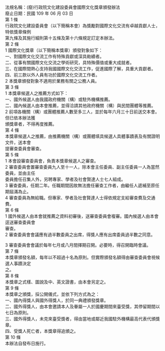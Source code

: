 法規名稱：(廢)行政院文化建設委員會國際文化獎章頒發辦法  
廢止日期：民國 109 年 06 月 03 日  
第 1 條  
行政院文化建設委員會（以下簡稱本會）為獎勵對國際文化交流有卓越貢獻人士，特依獎章條例  
第九條及其施行細則第十五條及第十六條規定訂定本辦法。  
第 2 條  
1 國際文化獎章（以下簡稱本獎章）頒發對象如下：  
一、對國際文化交流工作有特殊貢獻或深具勛績者。  
二、從事有關國際文化交流之學術研究，具特殊價值或重大成就者。  
三、在國際間熱心支持我國國際文化交流工作，促進國際了解，具重大貢獻者。  
四、前三款以外人員有功於國際文化交流工作者。  
2 本獎章頒發對象不適用於業務有關之公務人員。  
第 3 條  
1 本獎章候選人之推薦方式如下：  
一、國外候選人由我國政府機關（構）或駐外機構推薦。  
二、國內候選人由本會推薦，並得洽請其他政府機關（構）與民間團體等推薦。  
2 前項各機關（構）或團體推薦人數至多三人，並於每年六月三十日前送交本會。但已依本辦法獲  
頒獎章者，不得再度推薦。  
第 4 條  
本獎章候選人之推薦，由推薦機關（構）或團體填具候選人具體事蹟表及有關證明文件，送本會  
提審查委員會審查。  
第 5 條  
1 本會設審查委員會，負責本獎章候選人之審查。  
2 審查委員會置審查委員九人至十一人，除本會主任委員、副主任委員一人為當然委員，並由主任  
委員擔任召集人外，另聘專家、學者及社會賢達人士七人組成。  
3 審查委員，任期二年。任職期間因故無法擔任審查工作者，由繼任人遞補至原任期屆滿為止。  
4 審查委員為無給職。但專家、學者及社會賢達人士得依規定支給審查費及交通費。  
第 6 條  
1 國外候選人由本會就推薦之資料初審後，送審查委員會複審。國內候選人由本會逕送審查委員會  
審查。  
2 審查委員會會議應有過半數委員之出席，得獎人應有出席委員過半數之同意。  


3 審查委員會會議於每年七月或八月間擇期召開。必要時，得召開臨時會議。  
第 7 條  
本獎章頒發名額，每年以不超過十名為原則。但實際頒發名額得由審查委員會視候選人事蹟決定  
之。  
第 8 條  
本獎章之式樣、圖說及中、英文證書，由本會另定之。  
第 9 條  
本獎章之頒獎，採公開儀式，並依下列方式為之：  
一、國內得獎人與國外得獎人，於同一典禮頒發獎章。  
二、國外得獎人，由本會邀請本人及眷屬一人於國慶期間來臺受獎，其停留期間以七日為原則。  
三、國外得獎人，未克來臺受獎者，得由當地或鄰近我國駐外機構最高代表代頒獎章。  
四、受獎人死亡者，本獎章得追頒之。  
第 10 條  
本辦法自發布日施行。  


